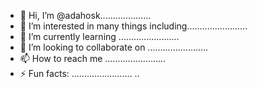 - 👋 Hi, I’m @adahosk....................
- 👀 I’m interested in many things including........................
- 🌱 I’m currently learning ........................
- 💞️ I’m looking to collaborate on ........................
- 📫 How to reach me ........................
- ⚡ Fun facts: ........................
..
<!---
adahosk/adahosk is a ✨ special ✨ repository because its `README.md` (this file) appears on your GitHub profile.
You can click the Preview link to take a look at your changes.
--->
